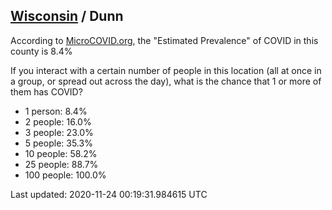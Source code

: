 
## [Wisconsin](/united-states/wisconsin) / Dunn

According to [MicroCOVID.org](http://microcovid.org),
the "Estimated Prevalence" of COVID in this county is 8.4%

If you interact with a certain number of people in this location
(all at once in a group, or spread out across the day), what is the chance that
1 or more of them has COVID?

- 1 person: 8.4%
- 2 people: 16.0%
- 3 people: 23.0%
- 5 people: 35.3%
- 10 people: 58.2%
- 25 people: 88.7%
- 100 people: 100.0%

Last updated: 2020-11-24 00:19:31.984615 UTC
